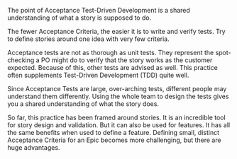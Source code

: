 <!--(dl
(section-meta
    (title Hot Tips and Tricks))
)-->

<!-- (dl (# 1. Focus on Communication and Shared Understanding.)) -->

The point of Acceptance Test-Driven Development is a shared understanding of what a story is supposed to do.

<!-- (dl (# 2. Keep it small.)) -->

The fewer Acceptance Criteria, the easier it is to write and verify tests. Try to define stories around one idea with very few criteria.

<!-- (dl (# 3. Acceptance tests do not replace other tests.)) -->

Acceptance tests are not as thorough as unit tests. They represent the spot-checking a PO might do to verify that the story works as the customer expected. Because of this, other tests are advised as well. This practice often supplements Test-Driven Development (TDD) quite well.

<!-- (dl (# 4. Use the whole team when writing tests.)) -->

Since Acceptance Tests are large, over-arching tests, different people may understand them differently. Using the whole team to design the tests gives you a shared understanding of what the story does.

<!-- (dl (# 5. Use Acceptance Test-Driven Development for Features.)) -->

So far, this practice has been framed around stories. It is an incredible tool for story design and validation. But it can also be used for features. It has all the same benefits when used to define a feature. Defining small, distinct Acceptance Criteria for an Epic becomes more challenging, but there are huge advantages.